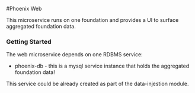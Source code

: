 #Phoenix Web

This microservice runs on one foundation and provides a UI to surface aggregated foundation data.

### Getting Started
The web microservice depends on one RDBMS service:
* phoenix-db - this is a mysql service instance that holds the aggregated foundation data!

This service could be already created as part of the data-injestion module.